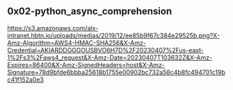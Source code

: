 ## 0x02-python_async_comprehension


<img>https://s3.amazonaws.com/alx-intranet.hbtn.io/uploads/medias/2019/12/ee85b9f67c384e29525b.png?X-Amz-Algorithm=AWS4-HMAC-SHA256&X-Amz-Credential=AKIARDDGGGOUSBVO6H7D%2F20230407%2Fus-east-1%2Fs3%2Faws4_request&X-Amz-Date=20230407T103632Z&X-Amz-Expires=86400&X-Amz-SignedHeaders=host&X-Amz-Signature=78d9bfde6bbba25618b1755e00902bc732a58c4b8fc494701c19bc41f152a0e3</img>
